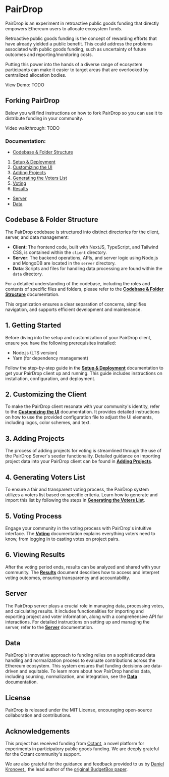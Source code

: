 # PairDrop

PairDrop is an experiment in retroactive public goods funding that directly empowers Ethereum users to allocate ecosystem funds.

Retroactive public goods funding is the concept of rewarding efforts that have already yielded a public benefit. This could address the problems associated with public goods funding, such as uncertainty of future outcomes and reporting/monitoring costs.

Putting this power into the hands of a diverse range of ecosystem participants can make it easier to target areas that are overlooked by centralized allocation bodies.

View Demo: TODO

## Forking PairDrop

Below you will find instructions on how to fork PairDrop so you can use it to distribute funding in your community.

Video walkthrough: TODO

### Documentation:

- [Codebase & Folder Structure](./docs/00_codebase_structure.md)

1. [Setup & Deployment](./docs/01_setup.md)
2. [Customizing the UI](./docs/02_customizing_ui.md)
3. [Adding Projects](./docs/03_adding_projects.md)
4. [Generating the Voters List](./docs/04_generate_voters.md)
5. [Voting](./docs/05_voting.md)
6. [Results](./docs/06_results.md)

- [Server](./docs/server.md)
- [Data](./docs/data.md)

## Codebase & Folder Structure

The PairDrop codebase is structured into distinct directories for the client, server, and data management:

- **Client**: The frontend code, built with NextJS, TypeScript, and Tailwind CSS, is contained within the `client` directory.
- **Server**: The backend operations, APIs, and server logic using Node.js and MongoDB are located in the `server` directory.
- **Data**: Scripts and files for handling data processing are found within the `data` directory.

For a detailed understanding of the codebase, including the roles and contents of specific files and folders, please refer to the **[Codebase & Folder Structure](./docs/00_codebase_structure.md)** documentation.

This organization ensures a clear separation of concerns, simplifies navigation, and supports efficient development and maintenance.

## 1. Getting Started

Before diving into the setup and customization of your PairDrop client, ensure you have the following prerequisites installed:

- Node.js (LTS version)
- Yarn (for dependency management)

Follow the step-by-step guide in the **[Setup & Deployment](./docs/01_setup.md)** documentation to get your PairDrop client up and running. This guide includes instructions on installation, configuration, and deployment.

## 2. Customizing the Client

To make the PairDrop client resonate with your community's identity, refer to the **[Customizing the UI](./docs/02_customizing_ui.md)** documentation. It provides detailed instructions on how to use the provided configuration file to adjust the UI elements, including logos, color schemes, and text.

## 3. Adding Projects

The process of adding projects for voting is streamlined through the use of the PairDrop Server's seeder functionality. Detailed guidance on importing project data into your PairDrop client can be found in **[Adding Projects](./docs/03_adding_projects.md)**.

## 4. Generating Voters List

To ensure a fair and transparent voting process, the PairDrop system utilizes a voters list based on specific criteria. Learn how to generate and import this list by following the steps in **[Generating the Voters List](./docs/04_generate_voters.md)**.

## 5. Voting Process

Engage your community in the voting process with PairDrop's intuitive interface. The **[Voting](./docs/05_voting.md)** documentation explains everything voters need to know, from logging in to casting votes on project pairs.

## 6. Viewing Results

After the voting period ends, results can be analyzed and shared with your community. The **[Results](./docs/06_results.md)** document describes how to access and interpret voting outcomes, ensuring transparency and accountability.

## Server

The PairDrop server plays a crucial role in managing data, processing votes, and calculating results. It includes functionalities for importing and exporting project and voter information, along with a comprehensive API for interactions. For detailed instructions on setting up and managing the server, refer to the **[Server](./docs/server.md)** documentation.

## Data

PairDrop's innovative approach to funding relies on a sophisticated data handling and normalization process to evaluate contributions across the Ethereum ecosystem. This system ensures that funding decisions are data-driven and equitable. To learn more about how PairDrop handles data, including sourcing, normalization, and integration, see the **[Data](./docs/data.md)** documentation.

## License

PairDrop is released under the MIT License, encouraging open-source collaboration and contributions.

## Acknowledgements

This project has received funding from [Octant](https://docs.octant.app/), a novel platform for experiments in participatory public goods funding. We are deeply grateful for the Octant community's support.

We are also grateful for the guidance and feedback provided to us by [Daniel Kronovet
](https://twitter.com/kronosapiens), the lead author of the [original BudgetBox paper](https://uploads-ssl.webflow.com/61840fafb9a4c433c1470856/639b50ee30b729cb016806c1_BudgetingBoxes.pdf).
